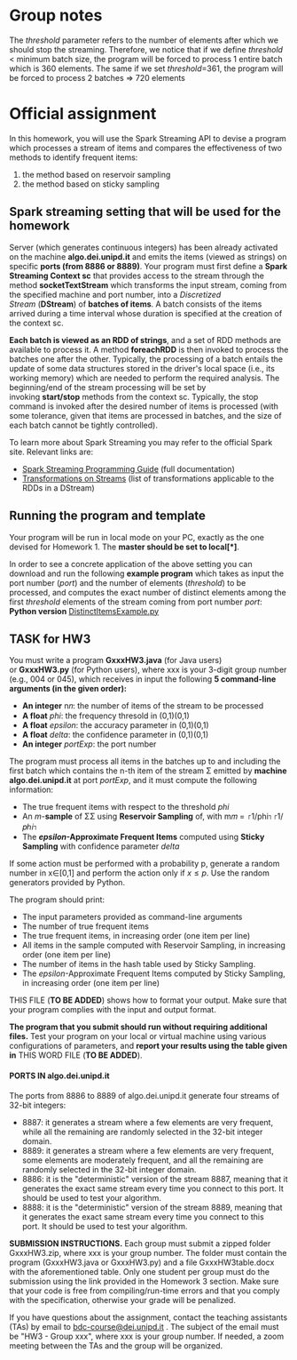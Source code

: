 # Group notes
The *threshold* parameter refers to the number of elements after which we should stop the streaming. Therefore, we notice that if we define *threshold* $<$ minimum batch size, the program will be forced to process 1 entire batch which is 360 elements. The same if we set *threshold*=361, the program will be forced to process 2 batches $\Rightarrow$ 720 elements


# Official assignment
In this homework, you will use the Spark Streaming API to devise a program which processes a stream of items and compares the effectiveness of two methods to identify frequent items: 
1. the method based on reservoir sampling
2. the method based on sticky sampling

## Spark streaming setting that will be used for the homework

Server (which generates continuous integers) has been already activated on the machine **algo.dei.unipd.it** and emits the items (viewed as strings) on specific **ports (from 8886 or 8889)**. Your program must first define a **Spark Streaming Context sc** that provides access to the stream through the method **socketTextStream** which transforms the input stream, coming from the specified machine and port number, into a _Discretized Stream_ (**DStream**) of **batches of items**. A batch consists of the items arrived during a time interval whose duration is specified at the creation of the context sc. 

**Each batch is viewed as an RDD of strings**, and a set of RDD methods are available to process it. A method **foreachRDD** is then invoked to process the batches one after the other. Typically, the processing of a batch entails the update of some data structures stored in the driver's local space (i.e., its working memory) which are needed to perform the required analysis. The beginning/end of the stream processing will be set by invoking **start/stop** methods from the context sc. Typically, the stop command is invoked after the desired number of items is processed (with some tolerance, given that items are processed in batches, and the size of each batch cannot be tightly controlled).  
  
To learn more about Spark Streaming you may refer to the official Spark site. Relevant links are:  

- [Spark Streaming Programming Guide](https://spark.apache.org/docs/latest/streaming-programming-guide.html) (full documentation)
- [Transformations on Streams](https://spark.apache.org/docs/latest/streaming-programming-guide.html#transformations-on-dstreams) (list of transformations applicable to the RDDs in a DStream)  

## Running the program and template

Your program will be run in local mode on your PC, exactly as the one devised for Homework 1. The **master should be set to local[*]**.  
  
In order to see a concrete application of the above setting you can download and run the following **example program** which takes as input the port number (_port_) and the number of elements (_threshold_) to be processed, and computes the exact number of distinct elements among the first _threshold_ elements of the stream coming from port number _port_:
**Python version** [DistinctItemsExample.py](https://esami.elearning.unipd.it/pluginfile.php/463565/mod_page/content/53/DistinctItemsExample.py?time=1716885849540)

## TASK for HW3

You must write a program **GxxxHW3.java** (for Java users) or **GxxxHW3.py** (for Python users), where xxx is your 3-digit group number (e.g., 004 or 045), which receives in input the following **5 command-line arguments (in the given order):**  

- **An integer** n𝑛: the number of items of the stream to be processed
- **A float** _phi_: the frequency thresold in (0,1)(0,1)  
- **A float** _epsilon_: the accuracy parameter in (0,1)(0,1)
- **A float** _delta_: the confidence parameter in (0,1)(0,1)  
- **An integer** _portExp_: the port number  

The program must process all items in the batches up to and including the first batch which contains the n-th item of the stream Σ emitted by **machine algo.dei.unipd.it** at port _portExp_, and it must compute the following information:

- The true frequent items with respect to the threshold _phi_
- An _m_-**sample** of ΣΣ using **Reservoir Sampling** of, with m𝑚 = ⌈1/phi⌉⌈1/𝑝ℎ𝑖⌉  
- The **_epsilon_-Approximate Frequent Items** computed using **Sticky Sampling** with confidence parameter _delta_

If some action must be performed with a probability p, generate a random number in x$\in$[0,1] and perform the action only if $x\leq p$. Use the random generators provided by Python.  

The program should print:
- The input parameters provided as command-line arguments  
- The number of true frequent items
- The true frequent items, in increasing order (one item per line)  
- All items in the sample computed with Reservoir Sampling, in increasing order (one item per line)
- The number of items in the hash table used by Sticky Sampling.
- The _epsilon_-Approximate Frequent Items computed by Sticky Sampling, in increasing order (one item per line)  

THIS FILE (**TO BE ADDED**) shows how to format your output. Make sure that your program complies with the input and output format.  
  
**The program that you submit should run without requiring additional files.** Test your program on your local or virtual machine using various configurations of parameters, and **report your results using the table given in** THIS WORD FILE (**TO BE ADDED**).  

#### PORTS IN algo.dei.unipd.it
The ports from 8886 to 8889 of algo.dei.unipd.it generate four streams of 32-bit integers:
- 8887: it generates a stream where a few elements are very frequent, while all the remaining are randomly selected in the 32-bit integer domain.
- 8889: it generates a stream where a few elements are very frequent, some elements are moderately frequent, and all the remaining are randomly selected in the 32-bit integer domain.  
- 8886: it is the "deterministic" version of the stream 8887, meaning that it generates the exact same stream every time you connect to this port. It should be used to test your algorithm.
- 8888: it is the "deterministic" version of the stream 8889, meaning that it generates the exact same stream every time you connect to this port. It should be used to test your algorithm.

**SUBMISSION INSTRUCTIONS.** Each group must submit a zipped folder GxxxHW3.zip, where xxx is your group number. The folder must contain the program (GxxxHW3.java or GxxxHW3.py) and a file GxxxHW3table.docx with the aforementioned table. Only one student per group must do the submission using the link provided in the Homework 3 section. Make sure that your code is free from compiling/run-time errors and that you comply with the specification, otherwise your grade will be penalized.  
  
If you have questions about the assignment, contact the teaching assistants (TAs) by email to bdc-course@dei.unipd.it . The subject of the email must be "HW3 - Group xxx", where xxx is your group number. If needed, a zoom meeting between the TAs and the group will be organized.
